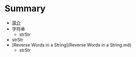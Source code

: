 # Summary

* [简介](README.md)
* 字符串
   * strStr
* strStr
* [Reverse Words in a String](Reverse Words in a String.md)
   * strStr

